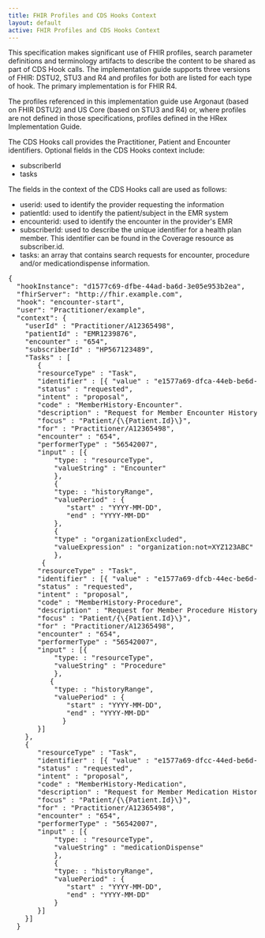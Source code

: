 ```yaml
---
title: FHIR Profiles and CDS Hooks Context
layout: default
active: FHIR Profiles and CDS Hooks Context
---
```


This specification makes significant use of FHIR profiles, search parameter definitions and terminology artifacts to describe the content to be shared as part of CDS Hook calls. The implementation guide supports three versions of FHIR: DSTU2, STU3 and R4 and profiles for both are listed for each type of hook. The primary implementation is for FHIR R4.

The profiles referenced in this implementation guide use Argonaut (based on FHIR DSTU2) and US Core (based on STU3 and R4) or, where profiles are not defined in those specifications, profiles defined in the HRex Implementation Guide.

The CDS Hooks call provides the Practitioner, Patient and Encounter identifiers.
Optional fields in the CDS Hooks context include:
* subscriberId
* tasks

The fields in the context of the CDS Hooks call are used as follows:
* userid: used to identify the provider requesting the information
* patientId: used to identify the patient/subject in the EMR system
* encounterid: used to identify the encounter in the provider's EMR
* subscriberId: used to describe the unique identifier for a health plan member. This identifier can be found in the Coverage resource as subscriber.id.
* tasks: an array that contains search requests for encounter, procedure and/or medicationdispense information.

<pre>
{
  "hookInstance": "d1577c69-dfbe-44ad-ba6d-3e05e953b2ea",
  "fhirServer": "http://fhir.example.com",
  "hook": "encounter-start",
  "user": "Practitioner/example",
  "context": {
    "userId" : "Practitioner/A12365498",
    "patientId" : "EMR1239876",
    "encounter" : "654",
    "subscriberId" : "HP567123489",
    "Tasks" : [
       {
       "resourceType" : "Task",
       "identifier" : [{ "value" : "e1577a69-dfca-44eb-be6d-1a05a953b2db"}],
       "status" : "requested",
       "intent" : "proposal",
       "code" : "MemberHistory-Encounter".
       "description" : "Request for Member Encounter History",
       "focus" : "Patient/{\{Patient.Id}\}",
       "for" : "Practitioner/A12365498",
       "encounter" : "654",
       "performerType" : "56542007",
       "input" : [{
           "type: : "resourceType",
           "valueString" : "Encounter"
           },
           {
           "type: : "historyRange",
           "valuePeriod" : {
              "start" : "YYYY-MM-DD",
              "end" : "YYYY-MM-DD"
           },
           {
           "type" : "organizationExcluded",
           "valueExpression" : "organization:not=XYZ123ABC"
           },
        {
       "resourceType" : "Task",
       "identifier" : [{ "value" : "e1577a69-dfcb-44ec-be6d-2a05a953b2bc"}],
       "status" : "requested",
       "intent" : "proposal",
       "code" : "MemberHistory-Procedure",
       "description" : "Request for Member Procedure History",
       "focus" : "Patient/{\{Patient.Id}\}",
       "for" : "Practitioner/A12365498",
       "encounter" : "654",
       "performerType" : "56542007",
       "input" : [{
           "type: : "resourceType",
           "valueString" : "Procedure"
           },
          {
           "type: : "historyRange",
           "valuePeriod" : {
              "start" : "YYYY-MM-DD",
              "end" : "YYYY-MM-DD"
             }
       }]
    },
    {
       "resourceType" : "Task",
       "identifier" : [{ "value" : "e1577a69-dfcc-44ed-be6d-3a05a953b2cb"}],
       "status" : "requested",
       "intent" : "proposal",
       "code" : "MemberHistory-Medication",
       "description" : "Request for Member Medication History",
       "focus" : "Patient/{\{Patient.Id}\}",
       "for" : "Practitioner/A12365498",
       "encounter" : "654",
       "performerType" : "56542007",
       "input" : [{
           "type: : "resourceType",
           "valueString" : "medicationDispense"
           },
           {
           "type: : "historyRange",
           "valuePeriod" : {
              "start" : "YYYY-MM-DD",
              "end" : "YYYY-MM-DD"
           }
       }]
    }]
  }
</pre>



